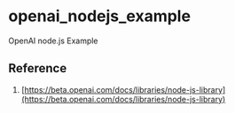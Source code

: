 # openai_nodejs_example
OpenAI node.js Example

## Reference ##
1. [https://beta.openai.com/docs/libraries/node-js-library](https://beta.openai.com/docs/libraries/node-js-library)